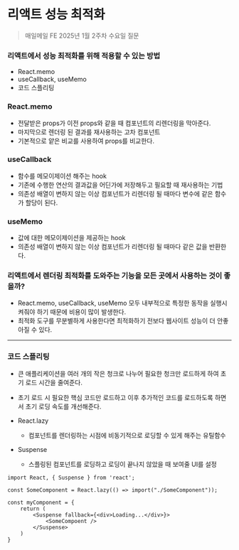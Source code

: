 # 리액트 성능 최적화

> 매일메일 FE 2025년 1월 2주차 수요일 질문

### 리액트에서 성능 최적화를 위해 적용할 수 있는 방법
- React.memo
- useCallback, useMemo
- 코드 스플리팅

### React.memo
- 전달받은 props가 이전 props와 같을 때 컴포넌트의 리렌더링을 막아준다.
- 마지막으로 렌더링 된 결과를 재사용하는 고차 컴포넌트
- 기본적으로 얕은 비교를 사용하여 props를 비교한다.

### useCallback
- 함수를 메모이제이션 해주는 hook
- 기존에 수행한 연산의 결과값을 어딘가에 저장해두고 필요할 때 재사용하는 기법
- 의존성 배열이 변하지 않는 이상 컴포넌트가 리렌더링 될 때마다 변수에 같은 함수가 할당이 된다.

### useMemo
- 값에 대한 메모이제이션을 제공하는 hook
- 의존성 배열이 변하지 않는 이상 컴포넌트가 리렌더링 될 때마다 같은 값을 반환한다.

### 리액트에서 렌더링 최적화를 도와주는 기능을 모든 곳에서 사용하는 것이 좋을까?
- React.memo, useCallback, useMemo 모두 내부적으로 특정한 동작을 실행시켜줘야 하기 때문에 비용이 많이 발생한다.
- 최적화 도구를 무분별하게 사용한다면 최적화하기 전보다 웹사이트 성능이 더 안좋아질 수 있다.

---

### 코드 스플리팅
- 큰 애플리케이션을 여러 개의 작은 청크로 나누어 필요한 청크만 로드하게 하여 초기 로드 시간을 줄여준다.
- 초기 로드 시 필요한 핵심 코드만 로드하고 이후 추가적인 코드를 로드하도록 하면서 초기 로딩 속도를 개선해준다.

- React.lazy
    - 컴포넌트를 렌더링하는 시점에 비동기적으로 로딩할 수 있게 해주는 유틸함수
- Suspense
    - 스플링된 컴포넌트를 로딩하고 로딩이 끝나지 않았을 때 보여줄 UI를 설정
```
import React, { Suspense } from 'react';

const SomeComponent = React.lazy(() => import("./SomeComponent"));

const myComponent = {
    return (
        <Suspense fallback={<div>Loading...</div>}>
            <SomeCompoent />
        </Suspense>
    )
}
```
